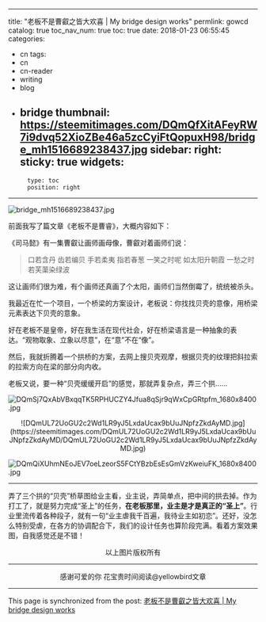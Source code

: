 
---
title: "老板不是曹叡之皆大欢喜 | My bridge design works"
permlink: gowcd
catalog: true
toc_nav_num: true
toc: true
date: 2018-01-23 06:55:45
categories:
- cn
tags:
- cn
- cn-reader
- writing
- blog
- bridge
thumbnail: https://steemitimages.com/DQmQfXitAFeyRW7i9dvq52XioZBe46a5zcCyiFtQopuxH98/bridge_mh1516689238437.jpg
sidebar:
    right:
        sticky: true
widgets:
    -
        type: toc
        position: right
---


![bridge_mh1516689238437.jpg](https://steemitimages.com/DQmQfXitAFeyRW7i9dvq52XioZBe46a5zcCyiFtQopuxH98/bridge_mh1516689238437.jpg)

前面我写了篇文章《老板不是曹睿》，大概内容如下：

《司马懿》有一集曹叡让画师画母像，曹叡对着画师们说：

>口若含丹
齿若编贝
手若柔夷
指若春葱
一笑之时呢
如太阳升朝霞
一愁之时
若芙蕖染绿波

这让画师们很为难，有个画师还真画了个太阳，画师们当然倒霉了，统统被杀头。

我最近在忙一个项目，一个桥梁的方案设计，老板说：你找找贝壳的意像，用桥梁元素表达下贝壳的意象。

好在老板不是皇帝，好在我生活在现代社会，好在桥梁语言是一种抽象的表达。“观物取象、立象以尽意”，在“意”不在“像”。

然后，我就折腾着一个拱桥的方案，去网上搜贝壳观摩，根据贝壳的纹理把斜拉索的拉索方向在梁的部分向内收。

老板又说，要一种“贝壳缓缓开启”的感觉，那就弄复杂点，弄三个拱......

![DQmSj7QxAbVBxqqTK5RPHUCZY4Jfua8qSjr9qWxCpGRtpfm_1680x8400.jpg](https://steemitimages.com/DQmbqszp5DWxpzynr2e2Svsrc6aBWxCbfhyJUDJpc6GHy5Q/DQmSj7QxAbVBxqqTK5RPHUCZY4Jfua8qSjr9qWxCpGRtpfm_1680x8400.jpg)

<center>![DQmUL72UoGU2c2Wd1LR9yJ5LxdaUcax9bUuJNpfzZkdAyMD.jpg](https://steemitimages.com/DQmUL72UoGU2c2Wd1LR9yJ5LxdaUcax9bUuJNpfzZkdAyMD/DQmUL72UoGU2c2Wd1LR9yJ5LxdaUcax9bUuJNpfzZkdAyMD.jpg)</center>

![DQmQiXUhmNEoJEV7oeLzeorS5FCtYBzbEsEsGmVzKweiuFK_1680x8400.jpg](https://steemitimages.com/DQmcdXWA19LKHAjLpiz5muKTjr2wk23LyQwaP1iYmToxoE9/DQmQiXUhmNEoJEV7oeLzeorS5FCtYBzbEsEsGmVzKweiuFK_1680x8400.jpg)

---

弄了三个拱的“贝壳”桥草图给业主看，业主说，弄简单点，把中间的拱去掉。作为打工了，就是努力完成“圣上”的任务，**在老板那里，业主是才是真正的“圣上”**。行业里流传着各种段子，就有一句“业主虐我千百遍，我待业主如初恋”。还好，没怎么特别受虐，在各方的协调配合下，我们的设计任务也算阶段完满。看着方案效果图，自我感觉还是不错！

<center>以上图片版权所有</center>

---

<center>感谢可爱的你
花宝贵时间阅读@yellowbird文章</center>

- - -

This page is synchronized from the post: [老板不是曹叡之皆大欢喜 | My bridge design works](https://steemit.com/@yellowbird/gowcd)
